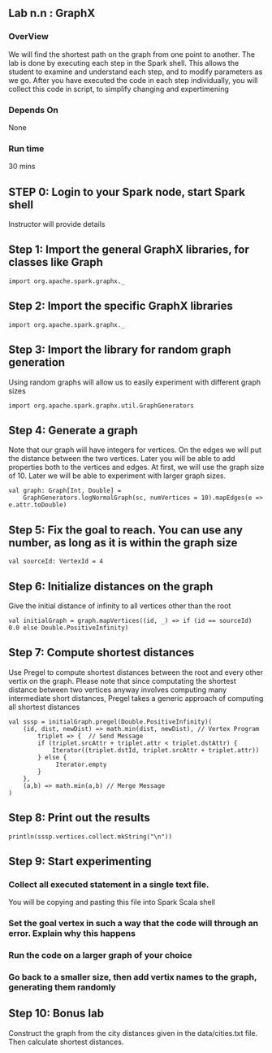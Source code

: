 ## Lab n.n : GraphX

### OverView
We will find the shortest path on the graph from one point to another. The lab is done by executing each step
in the Spark shell. This allows the student to examine and understand each step, and to modify parameters as we go.
After you have executed the code in each step individually, you will collect this code in script, 
to simplify changing and expertimening

### Depends On 
None

### Run time
30 mins


## STEP 0: Login to your Spark node, start Spark shell
Instructor will provide details

## Step 1: Import the general GraphX libraries, for classes like Graph
 
    import org.apache.spark.graphx._

## Step 2: Import the specific GraphX libraries
 
    import org.apache.spark.graphx._
    
## Step 3: Import the library for random graph generation

Using random graphs will allow us to easily experiment with different graph sizes
    
    import org.apache.spark.graphx.util.GraphGenerators
    
## Step 4: Generate a graph

Note that our graph will have integers for vertices. On the edges we will put the distance between the two vertices. 
Later you will be able to add properties both to the vertices and edges. At first, we will use the graph size of 10. 
Later we will be able to experiment with larger graph sizes.

    val graph: Graph[Int, Double] =
        GraphGenerators.logNormalGraph(sc, numVertices = 10).mapEdges(e => e.attr.toDouble)
        
## Step 5: Fix the goal to reach. You can use any number, as long as it is within the graph size

    val sourceId: VertexId = 4
    
## Step 6: Initialize distances on the graph

Give the initial distance of infinity to all vertices other than the root

    val initialGraph = graph.mapVertices((id, _) => if (id == sourceId) 0.0 else Double.PositiveInfinity)

## Step 7: Compute shortest distances

Use Pregel to compute shortest distances between the root and every other vertix on the graph. 
Please note that since computating the shortest distance between two vertices anyway involves computing many intermediate short distances,
Pregel takes a generic approach of computing all shortest distances

    val sssp = initialGraph.pregel(Double.PositiveInfinity)(
        (id, dist, newDist) => math.min(dist, newDist), // Vertex Program
            triplet => {  // Send Message
            if (triplet.srcAttr + triplet.attr < triplet.dstAttr) {
                Iterator((triplet.dstId, triplet.srcAttr + triplet.attr))
            } else {
                 Iterator.empty
            }
        },
        (a,b) => math.min(a,b) // Merge Message
    )
    
## Step 8: Print out the results
 
    println(sssp.vertices.collect.mkString("\n"))
    
## Step 9: Start experimenting
 
### Collect all executed statement in a single text file.

You will be copying and pasting this file into Spark Scala shell

### Set the goal vertex in such a way that the code will through  an error. Explain why this happens

### Run the code on a larger graph of your choice

### Go back to a smaller size, then add vertix names to the graph, generating them randomly

## Step 10: Bonus lab
 
Construct the graph from the city distances given in the data/cities.txt file. Then calculate shortest distances.
    